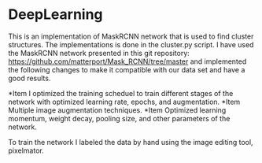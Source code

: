 # DeepLearning
This is an implementation of MaskRCNN network that is used to find cluster structures. The implementations is done in the cluster.py script.
I have used the MaskRCNN network presented in this git repository: https://github.com/matterport/Mask_RCNN/tree/master and implemented the following changes to make it compatible with our data set and have a good results.

*Item I optimized the training scheduel to train different stages of the network with optimized learning rate, epochs, and augmentation.
*Item Multiple image augmentation techniques.
*Item Optimized learning momentum, weight decay, pooling size, and other parameters of the network.

To train the network I labeled the data by hand using the image editing tool, pixelmator.


